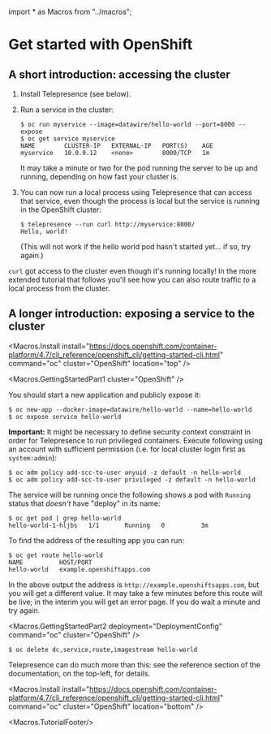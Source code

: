 import * as Macros from "../macros";

# Get started with OpenShift

## A short introduction: accessing the cluster

1. Install Telepresence (see below).
2. Run a service in the cluster:

   ```console
   $ oc run myservice --image=datawire/hello-world --port=8000 --expose
   $ oc get service myservice
   NAME        CLUSTER-IP   EXTERNAL-IP   PORT(S)    AGE
   myservice   10.0.0.12    <none>        8000/TCP   1m
   ```

   It may take a minute or two for the pod running the server to be up and running, depending on how fast your cluster is.

3. You can now run a local process using Telepresence that can access that service, even though the process is local but the service is running in the OpenShift cluster:

   ```console
   $ telepresence --run curl http://myservice:8000/
   Hello, world!
   ```

   (This will not work if the hello world pod hasn't started yet... if so, try again.)

`curl` got access to the cluster even though it's running locally!
In the more extended tutorial that follows you'll see how you can also route traffic *to* a local process from the cluster.

## A longer introduction: exposing a service to the cluster

<Macros.Install
    install="https://docs.openshift.com/container-platform/4.7/cli_reference/openshift_cli/getting-started-cli.html"
    command="oc"
    cluster="OpenShift"
    location="top" />

<Macros.GettingStartedPart1 cluster="OpenShift" />

You should start a new application and publicly expose it:

```console
$ oc new-app --docker-image=datawire/hello-world --name=hello-world
$ oc expose service hello-world
```

**Important:** It might be necessary to define security context constraint in order for Telepresence to run privileged
containers. Execute following using an account with sufficient permission (i.e. for local cluster login first as `system:admin`):

```console
$ oc adm policy add-scc-to-user anyuid -z default -n hello-world
$ oc adm policy add-scc-to-user privileged -z default -n hello-world
```

The service will be running once the following shows a pod with `Running` status that *doesn't* have "deploy" in its name:

```console
$ oc get pod | grep hello-world
hello-world-1-hljbs   1/1       Running   0          3m
```

To find the address of the resulting app you can run:

```console
$ oc get route hello-world
NAME          HOST/PORT
hello-world   example.openshiftapps.com
```

In the above output the address is `http://example.openshiftsapps.com`, but you will get a different value.
It may take a few minutes before this route will be live; in the interim you will get an error page.
If you do wait a minute and try again.

<Macros.GettingStartedPart2
    deployment="DeploymentConfig"
    command="oc"
    cluster="OpenShift" />

```console
$ oc delete dc,service,route,imagestream hello-world
```

Telepresence can do much more than this: see the reference section of the documentation, on the top-left, for details.

<Macros.Install
    install="https://docs.openshift.com/container-platform/4.7/cli_reference/openshift_cli/getting-started-cli.html"
    command="oc"
    cluster="OpenShift"
    location="bottom" />

<Macros.TutorialFooter/>
